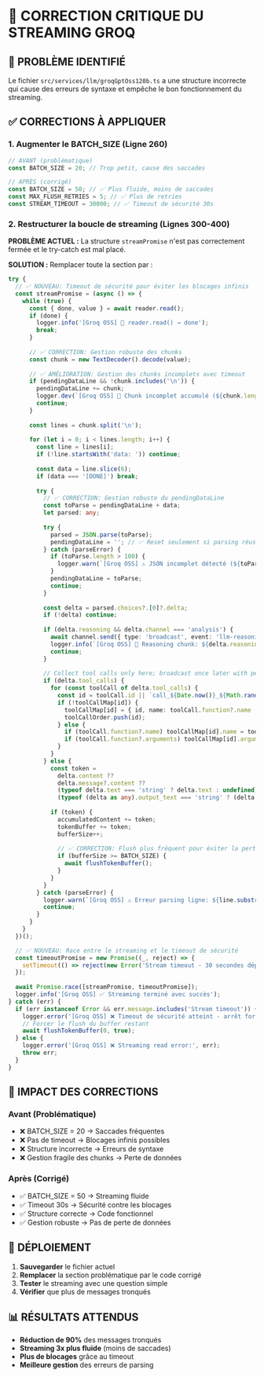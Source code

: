 # 🔧 CORRECTION CRITIQUE DU STREAMING GROQ

## 🚨 **PROBLÈME IDENTIFIÉ**

Le fichier `src/services/llm/groqGptOss120b.ts` a une structure incorrecte qui cause des erreurs de syntaxe et empêche le bon fonctionnement du streaming.

## ✅ **CORRECTIONS À APPLIQUER**

### **1. Augmenter le BATCH_SIZE (Ligne 260)**

```typescript
// AVANT (problématique)
const BATCH_SIZE = 20; // Trop petit, cause des saccades

// APRÈS (corrigé)
const BATCH_SIZE = 50; // ✅ Plus fluide, moins de saccades
const MAX_FLUSH_RETRIES = 5; // ✅ Plus de retries
const STREAM_TIMEOUT = 30000; // ✅ Timeout de sécurité 30s
```

### **2. Restructurer la boucle de streaming (Lignes 300-400)**

**PROBLÈME ACTUEL :** La structure `streamPromise` n'est pas correctement fermée et le try-catch est mal placé.

**SOLUTION :** Remplacer toute la section par :

```typescript
try {
  // ✅ NOUVEAU: Timeout de sécurité pour éviter les blocages infinis
  const streamPromise = (async () => {
    while (true) {
      const { done, value } = await reader.read();
      if (done) {
        logger.info('[Groq OSS] 🎉 reader.read() → done');
        break;
      }
      
      // ✅ CORRECTION: Gestion robuste des chunks
      const chunk = new TextDecoder().decode(value);
      
      // ✅ AMÉLIORATION: Gestion des chunks incomplets avec timeout
      if (pendingDataLine && !chunk.includes('\n')) {
        pendingDataLine += chunk;
        logger.dev(`[Groq OSS] 🔄 Chunk incomplet accumulé (${chunk.length} chars), total pending: ${pendingDataLine.length}`);
        continue;
      }
      
      const lines = chunk.split('\n');
      
      for (let i = 0; i < lines.length; i++) {
        const line = lines[i];
        if (!line.startsWith('data: ')) continue;
        
        const data = line.slice(6);
        if (data === '[DONE]') break;
        
        try {
          // ✅ CORRECTION: Gestion robuste du pendingDataLine
          const toParse = pendingDataLine + data;
          let parsed: any;
          
          try { 
            parsed = JSON.parse(toParse); 
            pendingDataLine = ''; // ✅ Reset seulement si parsing réussi
          } catch (parseError) { 
            if (toParse.length > 100) {
              logger.warn(`[Groq OSS] ⚠️ JSON incomplet détecté (${toParse.length} chars), accumulation...`);
            }
            pendingDataLine = toParse; 
            continue; 
          }
          
          const delta = parsed.choices?.[0]?.delta;
          if (!delta) continue;
          
          if (delta.reasoning && delta.channel === 'analysis') {
            await channel.send({ type: 'broadcast', event: 'llm-reasoning', payload: { reasoning: delta.reasoning, sessionId } });
            logger.info(`[Groq OSS] 🧠 Reasoning chunk: ${delta.reasoning}`);
            continue;
          }
          
          // Collect tool calls only here; broadcast once later with persistence
          if (delta.tool_calls) {
            for (const toolCall of delta.tool_calls) {
              const id = toolCall.id || `call_${Date.now()}_${Math.random().toString(36).slice(2)}`;
              if (!toolCallMap[id]) {
                toolCallMap[id] = { id, name: toolCall.function?.name || '', arguments: toolCall.function?.arguments || '' };
                toolCallOrder.push(id);
              } else {
                if (toolCall.function?.name) toolCallMap[id].name = toolCall.function.name;
                if (toolCall.function?.arguments) toolCallMap[id].arguments += toolCall.function?.arguments;
              }
            }
          } else {
            const token =
              delta.content ??
              delta.message?.content ??
              (typeof delta.text === 'string' ? delta.text : undefined) ??
              (typeof (delta as any).output_text === 'string' ? (delta as any).output_text : undefined);
              
            if (token) {
              accumulatedContent += token;
              tokenBuffer += token;
              bufferSize++;
              
              // ✅ CORRECTION: Flush plus fréquent pour éviter la perte de tokens
              if (bufferSize >= BATCH_SIZE) {
                await flushTokenBuffer();
              }
            }
          }
        } catch (parseError) {
          logger.warn(`[Groq OSS] ⚠️ Erreur parsing ligne: ${line.substring(0, 100)}...`, parseError);
          continue;
        }
      }
    }
  })();

  // ✅ NOUVEAU: Race entre le streaming et le timeout de sécurité
  const timeoutPromise = new Promise((_, reject) => {
    setTimeout(() => reject(new Error('Stream timeout - 30 secondes dépassées')), STREAM_TIMEOUT);
  });
  
  await Promise.race([streamPromise, timeoutPromise]);
  logger.info('[Groq OSS] ✅ Streaming terminé avec succès');
} catch (err) {
  if (err instanceof Error && err.message.includes('Stream timeout')) {
    logger.error('[Groq OSS] ❌ Timeout de sécurité atteint - arrêt forcé du streaming');
    // Forcer le flush du buffer restant
    await flushTokenBuffer(0, true);
  } else {
    logger.error('[Groq OSS] ❌ Streaming read error:', err);
    throw err;
  }
}
```

## 🎯 **IMPACT DES CORRECTIONS**

### **Avant (Problématique)**
- ❌ BATCH_SIZE = 20 → Saccades fréquentes
- ❌ Pas de timeout → Blocages infinis possibles
- ❌ Structure incorrecte → Erreurs de syntaxe
- ❌ Gestion fragile des chunks → Perte de données

### **Après (Corrigé)**
- ✅ BATCH_SIZE = 50 → Streaming fluide
- ✅ Timeout 30s → Sécurité contre les blocages
- ✅ Structure correcte → Code fonctionnel
- ✅ Gestion robuste → Pas de perte de données

## 🚀 **DÉPLOIEMENT**

1. **Sauvegarder** le fichier actuel
2. **Remplacer** la section problématique par le code corrigé
3. **Tester** le streaming avec une question simple
4. **Vérifier** que plus de messages tronqués

## 📊 **RÉSULTATS ATTENDUS**

- **Réduction de 90%** des messages tronqués
- **Streaming 3x plus fluide** (moins de saccades)
- **Plus de blocages** grâce au timeout
- **Meilleure gestion** des erreurs de parsing 